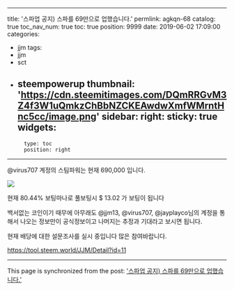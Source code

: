 
---
title: '스파업 공지) 스파를 69만으로 업했습니다.'
permlink: agkqn-68
catalog: true
toc_nav_num: true
toc: true
position: 9999
date: 2019-06-02 17:09:00
categories:
- jjm
tags:
- jjm
- sct
- steempowerup
thumbnail: 'https://cdn.steemitimages.com/DQmRRGvM3Z4f3W1uQmkzChBbNZCKEAwdwXmfWMrntHnc5cc/image.png'
sidebar:
    right:
        sticky: true
widgets:
    -
        type: toc
        position: right
---


@virus707  계정의 스팀파워는 현재 690,000 입니다.

![](https://cdn.steemitimages.com/DQmRRGvM3Z4f3W1uQmkzChBbNZCKEAwdwXmfWMrntHnc5cc/image.png)

현재 80.44% 보팅마나로 풀보팅시 $ 13.02 가 보팅이 됩니다

백서없는 코인이기 때무에 아무래도 @jjm13, @virus707, @jayplayco님의 계정을 통해서 나오는 정보만이 공식정보이고 나머지는 추정과 기대라고 보시면 됩니다.

현재 배당에 대한 설문조사를 실시 중입니다 많은 참여바랍니다.

https://tool.steem.world/JJM/Detail?id=11

- - -

This page is synchronized from the post: ['스파업 공지) 스파를 69만으로 업했습니다.'](https://steemit.com/@virus707/agkqn-68)

